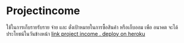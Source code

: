 # Projectincome
ใช้ในการเก็บรายรับราย จ่าย 
    และ ตั่งเป้าหมายในการซื้อสินค้า หรือเก็บออม เพือ อนาคต จะได้ประโยชน์ในวันข้างหน้า
[link project income . deploy on heroku ](http://incomeonline.herokuapp.com/#!/)
